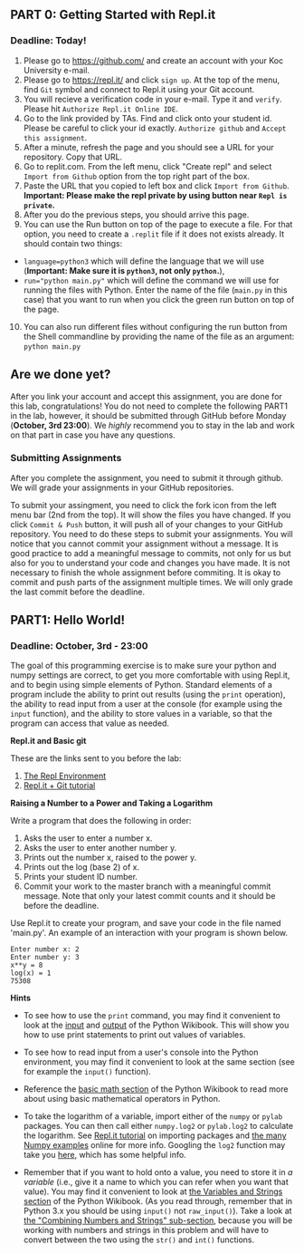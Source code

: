 ## PART 0: Getting Started with Repl.it
### Deadline: Today!

1. Please go to https://github.com/ and create an account with your Koc University e-mail.
2. Please go to https://repl.it/ and click `sign up`. At the top of the menu, find `Git` symbol and connect to Repl.it using your Git account.
3. You will recieve a verification code in your e-mail. Type it and `verify`. Please hit `Authorize Repl.it Online IDE`.
4. Go to the link provided by TAs. Find and click onto your student id. Please be careful to click your id exactly. `Authorize github` and `Accept this assignment`.
5. After a minute, refresh the page and you should see a URL for your repository. Copy that URL.
6. Go to replit.com. From the left menu, click "Create repl" and select `Import from Github` option from the top right part of the box. 
7. Paste the URL that you copied to left box and click `Import from Github`. **Important: Please make the repl private by using button near `Repl is private`.**
8. After you do the previous steps, you should arrive this page.
9. You can use the Run button on top of the page to execute a file. For that option, you need to create a `.replit` file if it does not exists already. It should contain two things: 
- `language=python3` which will define the language that we will use (**Important: Make sure it is `python3`, not only `python`.**), 
- `run="python main.py"` which will define the command we will use for running the files with Python. Enter the name of the file (`main.py` in this case) that you want to run when you click the green run button on top of the page.
10. You can also run different files without configuring the run button from the Shell commandline by providing the name of the file as an argument: `python main.py`

## Are we done yet?

After you link your account and accept this assignment, you are done for this lab, congratulations! You do not need to complete the following PART1 in the lab, however, it should be submitted through GitHub before Monday (**October, 3rd 23:00**). We *highly* recommend you to stay in the lab and work on that part in case you have any questions.

### Submitting Assignments

After you complete the assignment, you need to submit it through github. We will grade your assignments in your GitHub repositories. 


To submit your assingment, you need to click the fork icon from the left menu bar (2nd from the top). It will show the files you have changed. If you click `Commit & Push` button, it will push all of your changes to your GitHub repository. You need to do these steps to submit your assignments. You will notice that you cannot commit your assignment without a message. It is good practice to add a meaningful message to commits, not only for us but also for you to understand your code and changes you have made. It is not necessary to finish the whole assignment before commiting. It is okay to commit and push parts of the assignment multiple times. We will only grade the last commit before the deadline.


## PART1: Hello World!
### Deadline: October, 3rd  - 23:00

The goal of this programming exercise is to make sure your python and numpy settings are correct, to get you more comfortable with using Repl.it, and to begin using simple elements of Python. Standard elements of a program include the ability to print out results (using the `print` operation), the ability to read input from a user at the console (for example using the `input` function), and the ability to store values in a variable, so that the program can access that value as needed.

**Repl.it and Basic git**

These are the links sent to you before the lab:
1. [The Repl Environment](https://docs.repl.it/misc/quick-start#the-repl-environment)
2. [Repl.it + Git tutorial](https://repl.it/talk/learn/Replit-Git-Tutorial/23331)


**Raising a Number to a Power and Taking a Logarithm**

Write a program that does the following in order:

1. Asks the user to enter a number x.
2. Asks the user to enter another number y.
3. Prints out the number x, raised to the power y.
4. Prints out the log (base 2) of x.
5. Prints your student ID number.
6. Commit your work to the master branch with a meaningful commit message. Note that only your latest commit counts and it should be before the deadline.

Use Repl.it to create your program, and save your code in the file named 'main.py'. An example of an interaction with your program is shown below.

```
Enter number x: 2
Enter number y: 3
x**y = 8
log(x) = 1
75308
```

**Hints**

* To see how to use the `print` command, you may find it convenient to look at the [input](https://en.wikibooks.org/wiki/Non-Programmer%27s_Tutorial_for_Python_3/Hello,_World) and [output](https://en.wikibooks.org/wiki/Learning_Python_3_with_the_Linkbot/Who_Goes_There%3F) of the Python Wikibook. This will show you how to use print statements to print out values of variables.

* To see how to read input from a user's console into the Python environment, you may find it convenient to look at the same section (see for example the `input()` function).

* Reference the [basic math section](https://en.wikibooks.org/wiki/Python_Programming/Basic_Math) of the Python Wikibook to read more about using basic mathematical operators in Python.

* To take the logarithm of a variable, import either of the `numpy` or `pylab` packages. You can then call either `numpy.log2` or `pylab.log2` to calculate the logarithm. See [Repl.it tutorial](https://docs.repl.it/misc/quick-start#the-repl-environment) on importing packages and [the many Numpy examples](https://scipy.github.io/old-wiki/pages/Numpy_Example_List_With_Doc.html#log2.28.29) online for more info. Googling the `log2` function may take you [here](http://docs.scipy.org/doc/numpy/reference/generated/numpy.log2.html), which has some helpful info.

* Remember that if you want to hold onto a value, you need to store it in *a variable* (i.e., give it a name to which you can refer when you want that value). You may find it convenient to look at [the Variables and Strings section](https://en.wikibooks.org/wiki/Python_Programming/Variables_and_Strings) of the Python Wikibook. (As you read through, remember that in Python 3.x you should be using `input()` not `raw_input()`). Take a look at [the "Combining Numbers and Strings" sub-section](https://en.wikibooks.org/wiki/Python_Programming/Variables_and_Strings#Combining_Numbers_and_Strings), because you will be working with numbers and strings in this problem and will have to convert between the two using the `str()` and `int()` functions.
